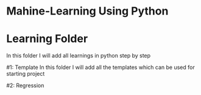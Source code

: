 # Mahine-Learning Using Python 
# Learning Folder
In this folder I will add all learnings in python step by step

#1: Template
In this folder I will add all the templates which can be used for starting project

#2: Regression

